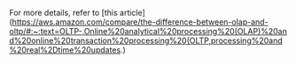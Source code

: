 For more details, refer to [this article](https://aws.amazon.com/compare/the-difference-between-olap-and-oltp/#:~:text=OLTP-,Online%20analytical%20processing%20(OLAP)%20and%20online%20transaction%20processing%20(OLTP,processing%20and%20real%2Dtime%20updates.)
